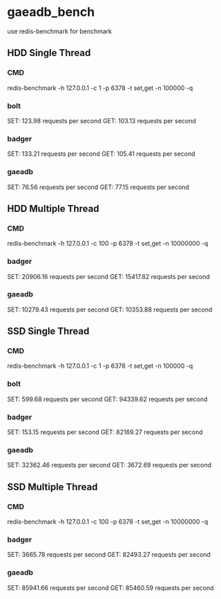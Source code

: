 # gaeadb_bench
use redis-benchmark for benchmark

## HDD Single Thread

### CMD

redis-benchmark -h 127.0.0.1 -c 1 -p 6378 -t set,get -n 100000 -q

### bolt

SET: 123.98 requests per second
GET: 103.13 requests per second

### badger

SET: 133.21 requests per second
GET: 105.41 requests per second

### gaeadb

SET: 76.56 requests per second
GET: 77.15 requests per second

## HDD Multiple Thread

### CMD

redis-benchmark -h 127.0.0.1 -c 100 -p 6378 -t set,get -n 10000000 -q

### badger

SET: 20906.16 requests per second
GET: 15417.82 requests per second

### gaeadb

SET: 10279.43 requests per second
GET: 10353.88 requests per second

## SSD Single Thread

### CMD

redis-benchmark -h 127.0.0.1 -c 1 -p 6378 -t set,get -n 100000 -q

### bolt

SET: 599.68 requests per second
GET: 94339.62 requests per second

### badger

SET: 153.15 requests per second
GET: 82169.27 requests per second

### gaeadb

SET: 32362.46 requests per second
GET: 3672.69 requests per second

## SSD Multiple Thread

### CMD

redis-benchmark -h 127.0.0.1 -c 100 -p 6378 -t set,get -n 10000000 -q

### badger

SET: 3665.78 requests per second
GET: 82493.27 requests per second

### gaeadb

SET: 85941.66 requests per second
GET: 85460.59 requests per second

